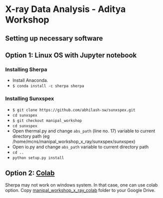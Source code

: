 # X-ray Data Analysis - Aditya Workshop

## Setting up necessary software

## Option 1: Linux OS with Jupyter notebook

### Installing Sherpa

* Install Anaconda.
* `$ conda install -c sherpa sherpa`

### Installing Sunxspex

* `$ git clone https://github.com/abhilash-sw/sunxspex.git`
* `cd sunxspex`
* `$ git checkout manipal_workshop`
* `cd sunxspex`
* Open thermal.py and change `abs_path` (line no. 17) variable to current directory path (eg /home/mcns/manipal_workshop_x_ray/sunxspex/sunxspex)
* Open io.py and change `abs_path` variable to current directory path
* `cd ..`
* `python setup.py install`

## Option 2: [Colab](https://colab.research.google.com/)
Sherpa may not work on windows system. In that case, one can use colab option.
Copy [manipal_workshop_x_ray_colab](https://drive.google.com/drive/folders/1SAFvoh_9e49i5gb3PGtyfEWBfdvmaILk?usp=sharing) folder to your Google Drive.
